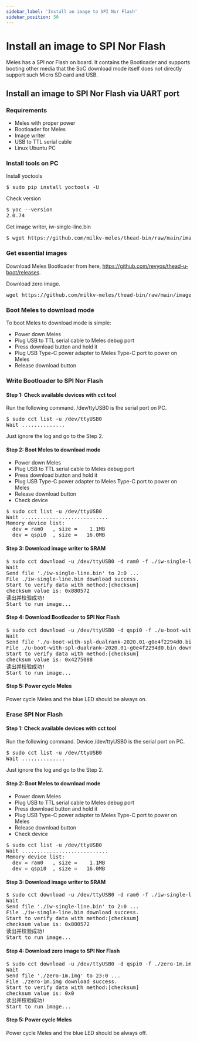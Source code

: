 ```yaml
---
sidebar_label: 'Install an image to SPI Nor Flash'
sidebar_position: 50
---
```


# Install an image to SPI Nor Flash

Meles has a SPI nor Flash on board. It contains the Bootloader and supports booting other media that the SoC download mode itself does not directly support such Micro SD card and USB.

## Install an image to SPI Nor Flash via UART port

### Requirements

- Meles with proper power
- Bootloader for Meles
- Image writer
- USB to TTL serial cable
- Linux Ubuntu PC

### Install tools on PC

Install yoctools

<pre>
$ sudo pip install yoctools -U
</pre>

Check version

<pre>
$ yoc --version
2.0.74
</pre>

Get image writer, iw-single-line.bin

<pre>
$ wget https://github.com/milkv-meles/thead-bin/raw/main/image-writer/iw-single-line.bin
</pre>

### Get essential images

Download Meles Bootloader from here, https://github.com/revyos/thead-u-boot/releases.

Download zero image.

<pre>
wget https://github.com/milkv-meles/thead-bin/raw/main/image-writer/zero-1m.img
</pre>

### Boot Meles to download mode

To boot Meles to download mode is simple:

- Power down Meles
- Plug USB to TTL serial cable to Meles debug port
- Press download button and hold it
- Plug USB Type-C power adapter to Meles Type-C port to power on Meles
- Release download button

### Write Bootloader to SPI Nor Flash

#### Step 1: Check available devices with cct tool

Run the following command. /dev/ttyUSB0 is the serial port on PC.

<pre>
$ sudo cct list -u /dev/ttyUSB0
Wait ..............
</pre>

Just ignore the log and go to the Step 2.

#### Step 2: Boot Meles to download mode

- Power down Meles
- Plug USB to TTL serial cable to Meles debug port
- Press download button and hold it
- Plug USB Type-C power adapter to Meles Type-C port to power on Meles
- Release download button
- Check device

<pre>
$ sudo cct list -u /dev/ttyUSB0
Wait ............................
Memory device list:
  dev = ram0   , size =    1.1MB
  dev = qspi0  , size =   16.0MB
</pre>

#### Step 3: Download image writer to SRAM

<pre>
$ sudo cct download -u /dev/ttyUSB0 -d ram0 -f ./iw-single-line.bin -v checksum -r
Wait 
Send file './iw-single-line.bin' to 2:0 ...
File ./iw-single-line.bin download success.     
Start to verify data with method:[checksum]
checksum value is: 0x880572
读出并校验成功!
Start to run image...
</pre>

#### Step 4: Download Bootloader to SPI Nor Flash

<pre>
$ sudo cct download -u /dev/ttyUSB0 -d qspi0 -f ./u-boot-with-spl-dualrank-2020.01-g0e4f2294d0.bin -v checksum -r -t 1200
Wait 
Send file './u-boot-with-spl-dualrank-2020.01-g0e4f2294d0.bin' to 23:0 ...
File ./u-boot-with-spl-dualrank-2020.01-g0e4f2294d0.bin download success.     
Start to verify data with method:[checksum]
checksum value is: 0x4275088
读出并校验成功!
Start to run image...
</pre>

#### Step 5: Power cycle Meles

Power cycle Meles and the blue LED should be always on.

### Erase SPI Nor Flash

#### Step 1: Check available devices with cct tool

Run the following command. Device /dev/ttyUSB0 is the serial port on PC.

<pre>
$ sudo cct list -u /dev/ttyUSB0
Wait ..............
</pre>

Just ignore the log and go to the Step 2.

#### Step 2: Boot Meles to download mode

- Power down Meles
- Plug USB to TTL serial cable to Meles debug port
- Press download button and hold it
- Plug USB Type-C power adapter to Meles Type-C port to power on Meles
- Release download button
- Check device

<pre>
$ sudo cct list -u /dev/ttyUSB0
Wait ............................
Memory device list:
  dev = ram0   , size =    1.1MB
  dev = qspi0  , size =   16.0MB
</pre>

#### Step 3: Download image writer to SRAM

<pre>
$ sudo cct download -u /dev/ttyUSB0 -d ram0 -f ./iw-single-line.bin -v checksum -r
Wait 
Send file './iw-single-line.bin' to 2:0 ...
File ./iw-single-line.bin download success.     
Start to verify data with method:[checksum]
checksum value is: 0x880572
读出并校验成功!
Start to run image...
</pre>

#### Step 4: Download zero image to SPI Nor Flash

<pre>
$ sudo cct download -u /dev/ttyUSB0 -d qspi0 -f ./zero-1m.img -v checksum -r -t 1200
Wait 
Send file './zero-1m.img' to 23:0 ...
File ./zero-1m.img download success.     
Start to verify data with method:[checksum]
checksum value is: 0x0
读出并校验成功!
Start to run image...
</pre>

#### Step 5: Power cycle Meles

Power cycle Meles and the blue LED should be always off.
